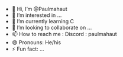 - 👋 Hi, I’m @Paulmahaut
- 👀 I’m interested in ...
- 🌱 I’m currently learning C
- 💞️ I’m looking to collaborate on ...
- 📫 How to reach me : Discord : paulmahaut
- 😄 Pronouns: He/his
- ⚡ Fun fact: ...

<!---
Paulmahaut/Paulmahaut is a ✨ special ✨ repository because its `README.md` (this file) appears on your GitHub profile.
You can click the Preview link to take a look at your changes.
--->
